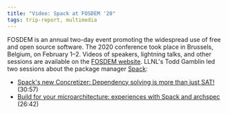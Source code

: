 ```yaml
---
title: "Video: Spack at FOSDEM '20"
tags: trip-report, multimedia
---
```


FOSDEM is an annual two-day event promoting the widespread use of free and open source software. The 2020 conference took place in Brussels, Belgium, on February 1–2. Videos of speakers, lightning talks, and other sessions are available on the [FOSDEM website](https://fosdem.org/2020/schedule/events/). LLNL's Todd Gamblin led two sessions about the package manager [Spack](https://github.com/spack):

- [Spack's new Concretizer: Dependency solving is more than just SAT!](https://fosdem.org/2020/schedule/event/dependency_solving_not_just_sat/) (30:57)
- [Build for your microarchitecture: experiences with Spack and archspec](https://fosdem.org/2020/schedule/event/archspec/) (26:42)
